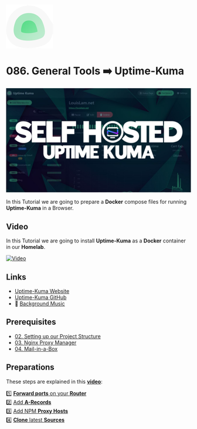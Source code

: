 ![Uptime-Kuma](_assets/images/uptime-kuma.png)
# 086. General Tools ➡️ Uptime-Kuma

![Uptime-Kuma Banner](_assets/images/uptime-kuma-banner.png)

In this Tutorial we are going to prepare a **Docker** compose files for running **Uptime-Kuma** in a Browser.

## Video

In this Tutorial we are going to install **Uptime-Kuma** as a **Docker** container in our **Homelab**.

[![Video](_assets/images/uptime-kuma-video.png)](https://youtu.be/XXXXXXXXXXXXXXXX)

## Links

- [Uptime-Kuma Website](https://uptime.kuma.pet)
- [Uptime-Kuma GitHub](https://github.com/louislam/uptime-kuma)
- 🎺 [Background Music](https://freesound.org/people/XXXXXXXXXXXXXXX)

## Prerequisites

- [02. Setting up our Project Structure](../../02_setting_up_our_project_structure/README.md)
- [03. Nginx Proxy Manager](../../03_nginx_proxy_manager/README.md)
- [04. Mail-in-a-Box](../../04_mail_in_a_box/README.md)

## Preparations

These steps are explained in this **[video](https://youtu.be/8UoNDwNV4R8)**:

1️⃣ [**Forward ports** on your **Router**](../05_databases/README.md#forward-ports-router) \
2️⃣ [Add **A-Records**](../05_databases/README.md#add-a-record) \
3️⃣ [Add NPM **Proxy Hosts**](../05_databases/README.md#npm-proxy-host) \
4️⃣ [**Clone** latest **Sources**](../05_databases/README.md#latest-sources)

